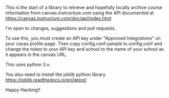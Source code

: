 This is the start of a library to retrieve and hopefully locally archive course information from canvas.instructure.com using the API documented at https://canvas.instructure.com/doc/api/index.html

I'm open to changes, suggestions and pull requests.

To use this, you must create an API key under "Approved Integrations" on your cavas profile page.
Then copy config.conf.sample to config.conf and change the token to your API key and school to the name of your school as it appears in the canvas URL.

This uses python 3.x.

You also need to install the joblib python library.
https://joblib.readthedocs.io/en/latest/

Happy Hacking!!
